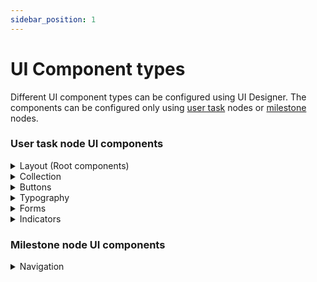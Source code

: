 ```yaml
---
sidebar_position: 1
---
```


# UI Component types

Different UI component types can be configured using UI Designer. The components can be configured only using [user task](../../node/user-task-node/user-task-node.md) nodes or [milestone](../../node/milestone-node.md) nodes.

### User task node UI components

<details>

<summary>Layout (Root components)</summary>

* [Container](root-components/container.md)
* [Card](root-components/card.md)
* [Custom](root-components/custom.md)

</details>

<details>

<summary>Collection</summary>

* [Collection](../ui-component-types/collection/collection.md)
* [Collection Prototype](../ui-component-types/collection/collection_prototype.md)

</details>

<details>

<summary>Buttons</summary>

* [Button](buttons.md)
* [File Upload](../ui-component-types/buttons.md#file-upload-button)

</details>

<details>

<summary>Typography</summary>

* Text
* Link

</details>

<details>

<summary>Forms</summary>

* [Form](form-elements)
* [Input](form-elements/input-form-field.md)
* Textarea
* [Select](form-elements/select-form-field.md)
* [Checkbox](form-elements/checkbox-form-field.md)
* [Radio](form-elements/radio-form-field.md)
* [Switch](./form-elements/switch-form-field.md)
* [Datepicker](form-elements/datepicker-form-field.md)

</details>

<details>

<summary>Indicators</summary>

* Hint
* Info Tooltip
* Message

</details>



### Milestone node UI components

<details>

<summary>Navigation</summary>

* Page
* Stepper
* Step
* Modal
* Container

For more information about Milestone node UI components, click [here](../../node/milestone-node.md).

</details>
